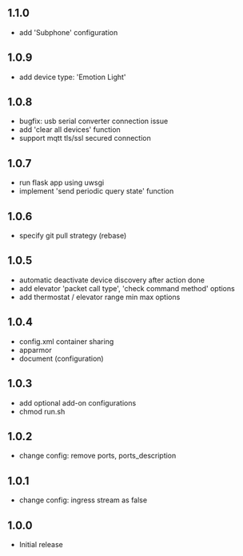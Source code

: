 ## 1.1.0
- add 'Subphone' configuration

## 1.0.9
- add device type: 'Emotion Light' 

## 1.0.8
- bugfix: usb serial converter connection issue
- add 'clear all devices' function
- support mqtt tls/ssl secured connection

## 1.0.7
- run flask app using uwsgi
- implement 'send periodic query state' function

## 1.0.6

- specify git pull strategy (rebase)

## 1.0.5

- automatic deactivate device discovery after action done
- add elevator 'packet call type', 'check command method' options
- add thermostat / elevator range min max options

## 1.0.4

- config.xml container sharing
- apparmor
- document (configuration)

## 1.0.3

- add optional add-on configurations
- chmod run.sh 

## 1.0.2

- change config: remove ports, ports_description

## 1.0.1

- change config: ingress stream as false

## 1.0.0

- Initial release